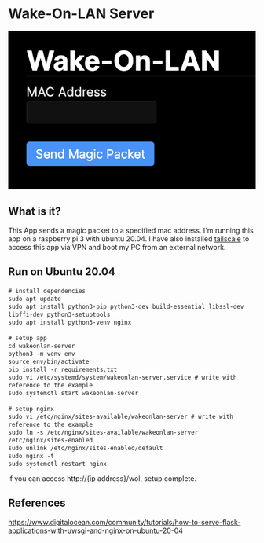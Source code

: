 # Wake-On-LAN Server

![image](./image.png)

## What is it?

This App sends a magic packet to a specified mac address.
I'm running this app on a raspberry pi 3 with ubuntu 20.04.
I have also installed [tailscale](https://tailscale.com/) to access this app via VPN and boot my PC from an external network.

## Run on Ubuntu 20.04

```
# install dependencies
sudo apt update
sudo apt install python3-pip python3-dev build-essential libssl-dev libffi-dev python3-setuptools
sudo apt install python3-venv nginx

# setup app
cd wakeonlan-server
python3 -m venv env
source env/bin/activate
pip install -r requirements.txt
sudo vi /etc/systemd/system/wakeonlan-server.service # write with reference to the example
sudo systemctl start wakeonlan-server

# setup nginx
sudo vi /etc/nginx/sites-available/wakeonlan-server # write with reference to the example
sudo ln -s /etc/nginx/sites-available/wakeonlan-server /etc/nginx/sites-enabled
sudo unlink /etc/nginx/sites-enabled/default
sudo nginx -t
sudo systemctl restart nginx
```

if you can access http://{ip address}/wol, setup complete.

## References

https://www.digitalocean.com/community/tutorials/how-to-serve-flask-applications-with-uwsgi-and-nginx-on-ubuntu-20-04
